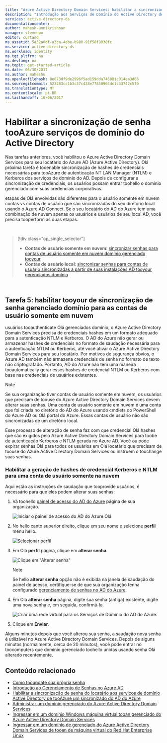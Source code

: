 ```yaml
---
title: "Azure Active Directory Domain Services: habilitar a sincronização de senha | Microsoft Docs"
description: "Introdução aos Serviços de Domínio do Active Directory do Azure"
services: active-directory-ds
documentationcenter: 
author: mahesh-unnikrishnan
manager: stevenpo
editor: curtand
ms.assetid: 5a32a0df-a3ca-4ebe-b980-91f58f8030fc
ms.service: active-directory-ds
ms.workload: identity
ms.tgt_pltfrm: na
ms.devlang: na
ms.topic: get-started-article
ms.date: 06/30/2017
ms.author: maheshu
ms.openlocfilehash: 8e073df9de2996f5ad159dda746881c014ea3d66
ms.sourcegitcommit: 523283cc1b3c37c428e77850964dc1c33742c5f0
ms.translationtype: MT
ms.contentlocale: pt-BR
ms.lasthandoff: 10/06/2017
---
```

# <a name="enable-password-synchronization-tooazure-active-directory-domain-services"></a>Habilitar a sincronização de senha tooAzure serviços de domínio do Active Directory
Nas tarefas anteriores, você habilitou o Azure Active Directory Domain Services para seu locatário do Azure AD (Azure Active Directory). Olá próxima tarefa é tooenable sincronização de hashes de credenciais necessárias para tooAzure de autenticação NT LAN Manager (NTLM) e Kerberos dos serviços de domínio do AD. Depois de configurar a sincronização de credenciais, os usuários possam entrar toohello o domínio gerenciado com suas credenciais corporativas.

etapas de Olá envolvidas são diferentes para o usuário somente em nuvem contas vs contas de usuário que são sincronizadas do seu diretório local usando o Azure AD Connect.  Se o seu locatário do AD do Azure tem uma combinação de nuvem apenas os usuários e usuários de seu local AD, você precisa tooperform as duas etapas.

<br>

> [!div class="op_single_selector"]
> * **Contas de usuário somente em nuvem**: [sincronizar senhas para contas de usuário somente em nuvem domínio gerenciado tooyour](active-directory-ds-getting-started-password-sync.md)
> * **Contas de usuário local**: [sincronizar senhas para contas de usuário sincronizadas a partir de suas instalações AD tooyour gerenciados domínio](active-directory-ds-getting-started-password-sync-synced-tenant.md)
>
>

<br>

## <a name="task-5-enable-password-synchronization-tooyour-managed-domain-for-cloud-only-user-accounts"></a>Tarefa 5: habilitar tooyour de sincronização de senha gerenciado domínio para as contas de usuário somente em nuvem
usuários tooauthenticate Olá gerenciados domínio, o Azure Active Directory Domain Services precisa de credenciais hashes em um formato adequado para a autenticação NTLM e Kerberos. O AD do Azure não gerar ou armazenar hashes de credenciais no formato de saudação necessária para a autenticação NTLM ou Kerberos, até você ativar o Azure Active Directory Domain Services para seu locatário. Por motivos de segurança óbvios, o Azure AD também não armazena credenciais de senha no formato de texto não criptografado. Portanto, AD do Azure não tem uma maneira tooautomatically gerar esses hashes de credencial NTLM ou Kerberos com base nas credenciais de usuários existentes.

> [!NOTE]
> Se sua organização tiver contas de usuário somente em nuvem, os usuários que precisam de toouse do Azure Active Directory Domain Services devem alterar suas senhas. Uma conta de usuário somente em nuvem é uma conta que foi criada no diretório do AD do Azure usando cmdlets do PowerShell do Azure AD ou Olá portal do Azure. Essas contas de usuário não são sincronizadas de um diretório local.
>
>

Esse processo de alteração de senha faz com que credencial Olá hashes que são exigidos pelo Azure Active Directory Domain Services para toobe de autenticação Kerberos e NTLM gerada no Azure AD. Você ou pode expirar senhas Olá para todos os usuários em Olá locatário que precisam de toouse do Azure Active Directory Domain Services ou instruem o toochange suas senhas.

### <a name="enable-ntlm-and-kerberos-credential-hash-generation-for-a-cloud-only-user-account"></a>Habilitar a geração de hashes de credencial Kerberos e NTLM para uma conta de usuário somente na nuvem
Aqui estão as instruções de saudação que tooprovide usuários, é necessário para que eles podem alterar suas senhas:

1. Vá toohello [painel de acesso do AD do Azure](http://myapps.microsoft.com) página de sua organização.

    ![Iniciar o painel de acesso do AD do Azure Olá](./media/active-directory-domain-services-getting-started/access-panel.png)

2. No hello canto superior direito, clique em seu nome e selecione **perfil** menu hello.

    ![Selecionar perfil](./media/active-directory-domain-services-getting-started/select-profile.png)

3. Em Olá **perfil** página, clique em **alterar senha**.

    ![Clique em "Alterar senha"](./media/active-directory-domain-services-getting-started/user-change-password.png)

   > [!NOTE]
   > Se hello **alterar senha** opção não é exibida na janela de saudação do painel de acesso, certifique-se de que sua organização tenha configurado [gerenciamento de senhas no AD do Azure](../active-directory/active-directory-passwords-getting-started.md).
   >
   >
4. Em Olá **alterar senha** página, digite sua senha (antiga) existente, digite uma nova senha e, em seguida, confirmá-la.

    ![Criar uma rede virtual para os Serviços de Domínio do AD do Azure.](./media/active-directory-domain-services-getting-started/user-change-password2.png)

5. Clique em **Enviar**.

Alguns minutos depois que você alterou sua senha, a saudação nova senha é utilizável no Azure Active Directory Domain Services. Depois de alguns minutos (normalmente, cerca de 20 minutos), você pode entrar no toocomputers que domínio gerenciado toohello unidas usando senha Olá alterado recentemente.

## <a name="related-content"></a>Conteúdo relacionado
* [Como tooupdate sua própria senha](../active-directory/active-directory-passwords-update-your-own-password.md)
* [Introdução ao Gerenciamento de Senhas no Azure AD](../active-directory/active-directory-passwords-getting-started.md)
* [Habilitar a sincronização de senha do locatário aos serviços de domínio Active Directory de tooAzure um sincronizado do AD do Azure](active-directory-ds-getting-started-password-sync-synced-tenant.md)
* [Administrar um domínio gerenciado do Azure Active Directory Domain Services](active-directory-ds-admin-guide-administer-domain.md)
* [Ingressar em um domínio Windows máquina virtual tooan gerenciado do Azure Active Directory Domain Services](active-directory-ds-admin-guide-join-windows-vm.md)
* [Ingressar em um domínio de gerenciado do Azure Active Directory Domain Services de tooan de máquina virtual do Red Hat Enterprise Linux](active-directory-ds-admin-guide-join-rhel-linux-vm.md)
